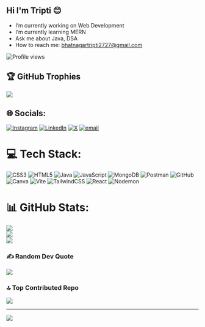 ## Hi I'm Tripti 😊

-  I’m currently working on Web Development
-  I’m currently learning MERN
-  Ask me about Java, DSA
-  How to reach me: bhatnagartripti2727@gmail.com

![Profile views](https://komarev.com/ghpvc/?username=triptibhatnagar&color=blue)

## 🏆 GitHub Trophies
![](https://github-profile-trophy.vercel.app/?username=triptibhatnagar&theme=radical&no-frame=false&no-bg=true&margin-w=4)

## 🌐 Socials:
[![Instagram](https://img.shields.io/badge/Instagram-%23E4405F.svg?logo=Instagram&logoColor=white)](https://instagram.com/_triptibhatnagar_) [![LinkedIn](https://img.shields.io/badge/LinkedIn-%230077B5.svg?logo=linkedin&logoColor=white)](https://linkedin.com/in/tripti-bhatnagar-44b814290) [![X](https://img.shields.io/badge/X-black.svg?logo=X&logoColor=white)](https://x.com/TriptiB27) [![email](https://img.shields.io/badge/Email-D14836?logo=gmail&logoColor=white)](mailto:bhatnagartripti2727@gmail.com) 

# 💻 Tech Stack:
![CSS3](https://img.shields.io/badge/css3-%231572B6.svg?style=for-the-badge&logo=css3&logoColor=white) ![HTML5](https://img.shields.io/badge/html5-%23E34F26.svg?style=for-the-badge&logo=html5&logoColor=white) ![Java](https://img.shields.io/badge/java-%23ED8B00.svg?style=for-the-badge&logo=openjdk&logoColor=white) ![JavaScript](https://img.shields.io/badge/javascript-%23323330.svg?style=for-the-badge&logo=javascript&logoColor=%23F7DF1E) ![MongoDB](https://img.shields.io/badge/MongoDB-%234ea94b.svg?style=for-the-badge&logo=mongodb&logoColor=white) ![Postman](https://img.shields.io/badge/Postman-FF6C37?style=for-the-badge&logo=postman&logoColor=white) ![GitHub](https://img.shields.io/badge/github-%23121011.svg?style=for-the-badge&logo=github&logoColor=white) ![Canva](https://img.shields.io/badge/Canva-%2300C4CC.svg?style=for-the-badge&logo=Canva&logoColor=white) ![Vite](https://img.shields.io/badge/vite-%23646CFF.svg?style=for-the-badge&logo=vite&logoColor=white) ![TailwindCSS](https://img.shields.io/badge/tailwindcss-%2338B2AC.svg?style=for-the-badge&logo=tailwind-css&logoColor=white) ![React](https://img.shields.io/badge/react-%2320232a.svg?style=for-the-badge&logo=react&logoColor=%2361DAFB) ![Nodemon](https://img.shields.io/badge/NODEMON-%23323330.svg?style=for-the-badge&logo=nodemon&logoColor=%BBDEAD)
# 📊 GitHub Stats:
![](https://github-readme-stats.vercel.app/api?username=triptibhatnagar&theme=dark&hide_border=false&include_all_commits=true&count_private=true)<br/>
![](https://nirzak-streak-stats.vercel.app/?user=triptibhatnagar&theme=dark&hide_border=false)<br/>
![](https://github-readme-stats.vercel.app/api/top-langs/?username=triptibhatnagar&theme=dark&hide_border=false&include_all_commits=true&count_private=true&layout=compact)

<!-- Snake Game Repo View 
<div align="center">
  <img src="https://profile-readme-generator.com/assets/snake.svg" alt="Snake animation"/>
</div>
-->


### ✍️ Random Dev Quote
![](https://quotes-github-readme.vercel.app/api?type=horizontal&theme=radical)

### 🔝 Top Contributed Repo
![](https://github-contributor-stats.vercel.app/api?username=triptibhatnagar&limit=5&theme=dark&combine_all_yearly_contributions=true)

---
[![](https://visitcount.itsvg.in/api?id=triptibhatnagar&icon=0&color=0)](https://visitcount.itsvg.in)

<!-- Proudly created with GPRM ( https://gprm.itsvg.in ) -->
